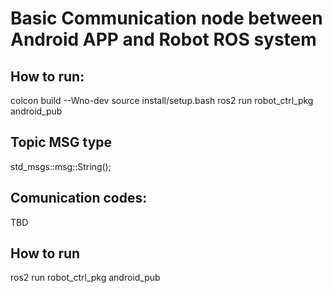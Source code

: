 # Basic Communication node between Android APP and Robot ROS system

## How to run:

colcon build --Wno-dev
source install/setup.bash
ros2 run robot_ctrl_pkg android_pub

## Topic MSG type
std_msgs::msg::String();

## Comunication codes:
TBD

## How to run 
ros2 run robot_ctrl_pkg android_pub

